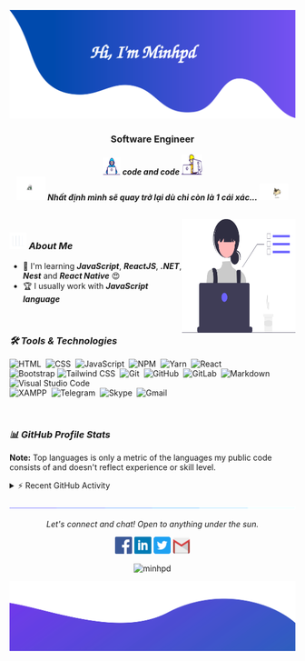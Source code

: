 ![alt text](./images/header.svg)

<h3 align="center">Software Engineer</h3>

<p align="center">
  <em>
   <img src="./images/Developer.gif" width="30px" height="30px">
    <b>code and code </b> <img src="./images/Designer.gif" width="36px" height="36px">
  </em> 
  <br>
  <img src="./images/dog_2.gif" width="50" /> <b><i align="center">Nhất định mình sẽ quay trở lại dù chỉ còn là 1 cái xác...</i></b> <img src="./images/dog_1.gif" width="50" />
</p>

<br>

<img align="right" width=200px height=200px alt="side_sticker" src="./images/profile_dev.svg" />

### <img src="./images/stats.gif" width="30px" height="30px"> ***About Me***

* 🌱 I'm learning ***JavaScript***, ***ReactJS***, ***.NET***, ***Nest*** and ***React Native*** 😍
* 🏆 I usually work with ***JavaScript language***

<br>

### ***🛠 Tools & Technologies***

![HTML](https://img.shields.io/badge/-HTML-05122A?style=flat&logo=HTML5)&nbsp;
![CSS](https://img.shields.io/badge/-CSS-05122A?style=flat&logo=CSS3&logoColor=1572B6)&nbsp;
![JavaScript](https://img.shields.io/badge/-JavaScript-05122A?style=flat&logo=javascript)&nbsp;
![NPM](https://img.shields.io/badge/-NPM-05122A?style=flat&logo=npm)&nbsp;
![Yarn](https://img.shields.io/badge/-Yarn-05122A?style=flat&logo=yarn)&nbsp;
![React](https://img.shields.io/badge/-React-05122A?style=flat&logo=react)&nbsp;\
![Bootstrap](https://img.shields.io/badge/-Bootstrap-05122A?style=flat&logo=bootstrap&logoColor=563D7C)
![Tailwind CSS](https://img.shields.io/badge/-Tailwind%20CSS-05122A?style=flat&logo=tailwindcss)&nbsp;
![Git](https://img.shields.io/badge/-Git-05122A?style=flat&logo=git)&nbsp;
![GitHub](https://img.shields.io/badge/-GitHub-05122A?style=flat&logo=github)&nbsp;
![GitLab](https://img.shields.io/badge/-GitLab-05122A?style=flat&logo=gitlab)&nbsp;
![Markdown](https://img.shields.io/badge/-Markdown-05122A?style=flat&logo=markdown)
![Visual Studio Code](https://img.shields.io/badge/-Visual%20Studio%20Code-05122A?style=flat&logo=visual-studio-code&logoColor=007ACC)&nbsp;\
![XAMPP](https://img.shields.io/badge/-XAMPP-05122A?style=flat&logo=xampp)&nbsp;
![Telegram](https://img.shields.io/badge/-Telegram-05122A?style=flat&logo=telegram)&nbsp;
![Skype](https://img.shields.io/badge/-Skype-05122A?style=flat&logo=skype)&nbsp;
![Gmail](https://img.shields.io/badge/-Gmail-05122A?style=flat&logo=gmail)&nbsp;

<br>

### ***📊 GitHub Profile Stats***


<b>Note:</b> Top languages is only a metric of the languages my public code consists of and doesn't reflect experience or skill level.
</p>

<details>
  <summary>⚡ Recent GitHub Activity</summary>
</details>

![divider](./images/divider.gif)

<p align="center">
  <i>Let's connect and chat! Open to anything under the sun.</i>

  <p align="center">
    	<code><a href="https://www.facebook.com"><img width="30px" src="./images/facebook.png" title="Facebook"/></a></code>
	<code><a href="https://www.linkedin.com/in"><img width="30px" src="./images/linkedin.png" title="Linkedin"/></a></code>
	<code><a href="https://twitter.com"><img width="30px" src="./images/twitter.png" title="Twitter"/></a></code>
	<code><a href="phamminh030801@gmail.com"><img width="30px" src="./images/gmail.png" title="Gmail"/></a></code>
  </p>

  <p align="center">
      <img src="" alt="minhpd" />
  </p>
</p>

![alt text](./images/footer.svg)

